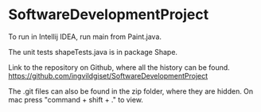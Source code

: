 # SoftwareDevelopmentProject

To run in Intellij IDEA, run main from Paint.java. 

The unit tests shapeTests.java is in package Shape. 

Link to the repository on Github, where all the history can be found.
https://github.com/ingvildgiset/SoftwareDevelopmentProject

The .git files can also be found in the zip folder, where they are hidden. On mac press "command + shift + ." to view.
